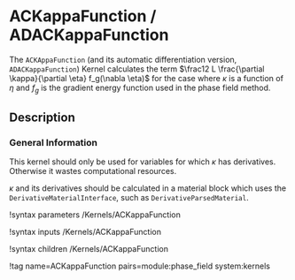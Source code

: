 # ACKappaFunction / ADACKappaFunction

The `ACKAppaFunction` (and its automatic differentiation version, `ADACKappaFunction`) Kernel calculates the term
$\frac12 L \frac{\partial \kappa}{\partial \eta} f_g(\nabla \eta)$
for the case where $\kappa$ is a function of $\eta$ and $f_g$ is the gradient
energy function used in the phase field method.

## Description

### General Information

This kernel should only be used for variables for which $\kappa$ has derivatives.
Otherwise it wastes computational resources.

$\kappa$ and its derivatives should be calculated in a material block which uses
the ```DerivativeMaterialInterface```, such as ```DerivativeParsedMaterial```.

!syntax parameters /Kernels/ACKappaFunction

!syntax inputs /Kernels/ACKappaFunction

!syntax children /Kernels/ACKappaFunction

!tag name=ACKappaFunction pairs=module:phase_field system:kernels
